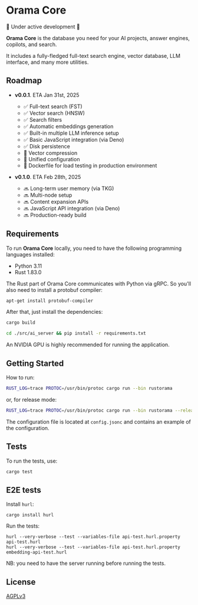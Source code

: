 # Orama Core

🚧 Under active development 🚧

**Orama Core** is the database you need for your AI projects, answer engines, copilots, and search.

It includes a fully-fledged full-text search engine, vector database, LLM interface, and many more utilities.

## Roadmap

- **v0.0.1**. ETA Jan 31st, 2025
    - ✅ Full-text search (FST)
    - ✅ Vector search (HNSW)
    - ✅ Search filters
    - ✅ Automatic embeddings generation
    - ✅ Built-in multiple LLM inference setup
    - ✅ Basic JavaScript integration (via Deno)
    - ✅ Disk persistence
    - 🚧 Vector compression
    - 🚧 Unified configuration
    - 🚧 Dockerfile for load testing in production environment

- **v0.1.0**. ETA Feb 28th, 2025
    - 🔜 Long-term user memory (via TKG)
    - 🔜 Multi-node setup
    - 🔜 Content expansion APIs
    - 🔜 JavaScript API integration (via Deno)
    - 🔜 Production-ready build

## Requirements

To run **Orama Core** locally, you need to have the following programming languages installed:

- Python 3.11
- Rust 1.83.0

The Rust part of Orama Core communicates with Python via gRPC. So you'll also need to install a protobuf compiler:

```bash
apt-get install protobuf-compiler
```

After that, just install the dependencies:

```bash
cargo build
```

```bash
cd ./src/ai_server && pip install -r requirements.txt
```

An NVIDIA GPU is highly recommended for running the application.

## Getting Started

How to run:
```bash
RUST_LOG=trace PROTOC=/usr/bin/protoc cargo run --bin rustorama
```
or, for release mode:
```bash
RUST_LOG=trace PROTOC=/usr/bin/protoc cargo run --bin rustorama --release
```

The configuration file is located at `config.jsonc` and contains an example of the configuration.

## Tests

To run the tests, use:
```bash
cargo test
```

## E2E tests

Install `hurl`:
```
cargo install hurl
```

Run the tests:
```
hurl --very-verbose --test --variables-file api-test.hurl.property api-test.hurl
hurl --very-verbose --test --variables-file api-test.hurl.property embedding-api-test.hurl
```

NB: you need to have the server running before running the tests.

## License

[AGPLv3](/LICENSE.md)